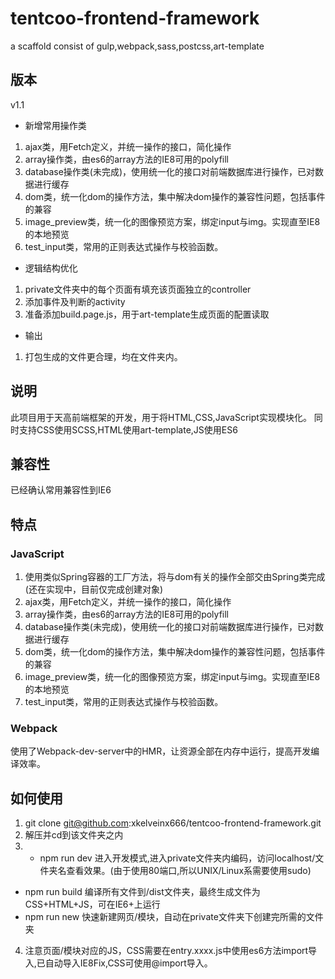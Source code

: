 # tentcoo-frontend-framework
a scaffold consist of gulp,webpack,sass,postcss,art-template

## 版本
v1.1 
- 新增常用操作类
1. ajax类，用Fetch定义，并统一操作的接口，简化操作
2. array操作类，由es6的array方法的IE8可用的polyfill
3. database操作类(未完成)，使用统一化的接口对前端数据库进行操作，已对数据进行缓存
4. dom类，统一化dom的操作方法，集中解决dom操作的兼容性问题，包括事件的兼容
5. image_preview类，统一化的图像预览方案，绑定input与img。实现直至IE8的本地预览
6. test_input类，常用的正则表达式操作与校验函数。
- 逻辑结构优化
1. private文件夹中的每个页面有填充该页面独立的controller
2. 添加事件及判断的activity
3. 准备添加build.page.js，用于art-template生成页面的配置读取
- 输出
1. 打包生成的文件更合理，均在文件夹内。

## 说明
此项目用于天高前端框架的开发，用于将HTML,CSS,JavaScript实现模块化。
同时支持CSS使用SCSS,HTML使用art-template,JS使用ES6

## 兼容性
已经确认常用兼容性到IE6

## 特点
### JavaScript
1. 使用类似Spring容器的工厂方法，将与dom有关的操作全部交由Spring类完成(还在实现中，目前仅完成创建对象)
2. ajax类，用Fetch定义，并统一操作的接口，简化操作
3. array操作类，由es6的array方法的IE8可用的polyfill
4. database操作类(未完成)，使用统一化的接口对前端数据库进行操作，已对数据进行缓存
5. dom类，统一化dom的操作方法，集中解决dom操作的兼容性问题，包括事件的兼容
6. image_preview类，统一化的图像预览方案，绑定input与img。实现直至IE8的本地预览
7. test_input类，常用的正则表达式操作与校验函数。
### Webpack
使用了Webpack-dev-server中的HMR，让资源全部在内存中运行，提高开发编译效率。

## 如何使用
1. git clone git@github.com:xkelveinx666/tentcoo-frontend-framework.git
2. 解压并cd到该文件夹之内
3. - npm run dev 进入开发模式,进入private文件夹内编码，访问localhost/文件夹名查看效果。(由于使用80端口,所以UNIX/Linux系需要使用sudo)
 - npm run build 编译所有文件到/dist文件夹，最终生成文件为CSS+HTML+JS，可在IE6+上运行
 - npm run new 快速新建网页/模块，自动在private文件夹下创建完所需的文件夹
4. 注意页面/模块对应的JS，CSS需要在entry.xxxx.js中使用es6方法import导入,已自动导入IE8Fix,CSS可使用@import导入。